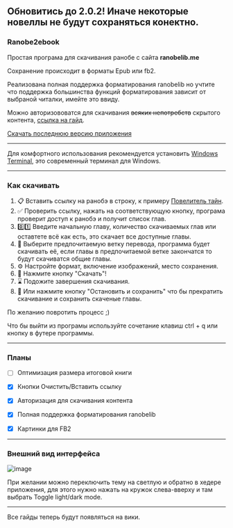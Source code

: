 ## Обновитись до 2.0.2! Иначе некоторые новеллы не будут сохраняться конектно.

### Ranobe2ebook 

Простая програма для скачивания ранобе с сайта **ranobelib.me**

Сохранение происходит в форматы Epub или fb2.

Реализована полная поддержка форматирования ranobelib но учтите что поддержка большинства функций форматирования зависит от выбраной читалки, имейте это ввиду.

Можно авторизововатся для скачивания ~~всяких непотребств~~ скрытого контента, [ссылка на гайд](https://github.com/DustGalaxy/RanobeLib2ebook/wiki/%D0%93%D0%B0%D0%B9%D0%B4-%D0%BF%D0%BE-%D1%81%D0%BA%D0%B0%D1%87%D0%B8%D0%B2%D0%B0%D0%BD%D0%B8%D1%8E-%D1%81%D0%BA%D1%80%D1%8B%D1%82%D0%BE%D0%B3%D0%BE-%D0%BA%D0%BE%D0%BD%D1%82%D0%B5%D0%BD%D1%82%D0%B0-(%D0%B0%D1%83%D0%BD%D1%82%D0%B8%D1%84%D0%B8%D0%BA%D0%B0%D1%86%D0%B8%D1%8F)).

[Скачать последнюю версию приложения](https://github.com/DustGalaxy/RanobeLib2ebook/releases/latest) 

---

Для комфортного использования рекомендуется установить [Windows Terminal](https://www.microsoft.com/store/productId/9N0DX20HK701?ocid=pdpshare), это современный терминал для Windows.

---

### Как скачивать

1. 📋 Вставить ссылку на ранобэ в строку, к примеру [Повелитель тайн](https://ranobelib.me/ru/book/20818--lord-of-the-mysteries?ui=42514).
2. ✅ Проверить ссылку, нажать на соответствующую кнопку, програма проверит доступ к ранобэ и получит список глав.
3. 0️⃣1️⃣ Введите начальную главу, количество скачиваемых глав или оставтете всё как есть, это скачает все доступные главы.
4. 🔱 Выберите предпочитаемую ветку перевода, программа будет скачивать её, если главы в предпочитаемой ветке закончатся то будут скачиватся общие главы.
5. ⚙ Настройте формат, включение изображений, место сохранения.
6. 🚀 Нажмите кнопку "Скачать"!
7. ⌛ Подожите завершения скачивания.
8. 🚧 Или нажмите кнопку "Остановить и сохранить" что бы прекратить скачивание и сохранить скаченые главы.

По желанию повротить процесс ;)

Что бы выйти из програмы используйте сочетание клавиш ctrl + q или кнопку в футере программы.

---

### Планы

- [ ] Оптимизация размера итоговой книги

- [x] Кнопки Очистить/Вставить ссылку
- [x] Авторизация для скачивания контента
- [x] Полная поддержка форматирования ranobelib 
- [x] Картинки для FB2

---

### Внешний вид интерфейса

![image](https://github.com/user-attachments/assets/80e92bb8-cc71-4c32-b284-cac0202b2cae)

При желании можно переключить тему на светлую и обратно в хедере приложения, для этого нужно нажать на кружок слева-вверху и там выбрать Toggle light/dark mode.

---

Все гайды теперь будут появляться на вики.
